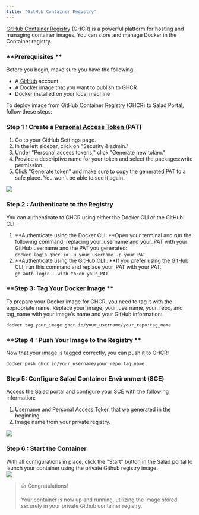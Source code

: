 ```yaml
---
title: "GitHub Container Registry"
---
```


[GitHub Container Registry](https://ghcr.io) (GHCR) is a powerful platform for hosting and managing container images. You can store and manage Docker in the Container registry.

### **Prerequisites **

Before you begin, make sure you have the following:

- A [GitHub](www.github.com) account
- A Docker image that you want to publish to GHCR
- Docker installed on your local machine

To deploy image from GitHub Container Registry (GHCR) to Salad Portal, follow these steps:

### **Step 1 : Create a [Personal Access Token ](https://docs.github.com/en/enterprise-server@3.6/authentication/keeping-your-account-and-data-secure/managing-your-personal-access-tokens)(PAT)**

1. Go to your GitHub Settings page.
2. In the left sidebar, click on "Security & admin."
3. Under "Personal access tokens," click "Generate new token."
4. Provide a descriptive name for your token and select the packages:write permission.
5. Click "Generate token" and make sure to copy the generated PAT to a safe place. You won't be able to see it again.

![](https://files.readme.io/cc4f3fa-token.png)

### **Step 2 : Authenticate to the Registry**

You can authenticate to GHCR using either the Docker CLI or the GitHub CLI.

1. **Authenticate using the Docker CLI: **Open your terminal and run the following command, replacing your_username and your_PAT with your GitHub username and the PAT you generated:  
   `docker login ghcr.io -u your_username -p your_PAT`
2. **Authenticate using the GitHub CLI : **If you prefer using the GitHub CLI, run this command and replace your_PAT with your PAT:  
   `gh auth login --with-token your_PAT`

### **Step 3: Tag Your Docker Image **

To prepare your Docker image for GHCR, you need to tag it with the appropriate name. Replace your_image, your_username, your_repo, and tag_name with your image's name and your GitHub information:

`docker tag your_image ghcr.io/your_username/your_repo:tag_name`

### **Step 4 : Push Your Image to the Registry **

Now that your image is tagged correctly, you can push it to GHCR:

`docker push ghcr.io/your_username/your_repo:tag_name`

### **Step 5: Configure Salad Container Environment (SCE)**

Access the Salad portal and configure your SCE with the following information:

1. Username and Personal Access Token that we generated in the beginning.
2. Image name from your private registry.

![](https://files.readme.io/ddf238c-image.png)

### **Step 6 : Start the Container**

With all configurations in place, click the "Start" button in the Salad portal to launch your container using the private Github registry image.  
![](https://files.readme.io/72229ad-image.png)

> 👍 Congratulations!
>
> Your container is now up and running, utilizing the image stored securely in your private Github container registry.
